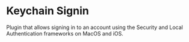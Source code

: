 # Keychain Signin

Plugin that allows signing in to an account using the Security and Local Authentication frameworks on MacOS and iOS.
